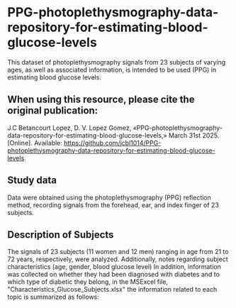 # PPG-photoplethysmography-data-repository-for-estimating-blood-glucose-levels
This dataset of photoplethysmography signals from 23 subjects of varying ages, as well as associated information, is intended to be used (PPG) in estimating blood glucose levels.


## When using this resource, please cite the original publication:
J.C Betancourt Lopez, D. V. Lopez Gomez,  «PPG-photoplethysmography-data-repository-for-estimating-blood-glucose-levels,» March 31st 2025. [Online]. Available: https://github.com/jcbl1014/PPG-photoplethysmography-data-repository-for-estimating-blood-glucose-levels.

## Study data
Data were obtained using the photoplethysmography (PPG) reflection method, recording signals from the forehead, ear, and index finger of 23 subjects.

## Description of Subjects
The signals of 23 subjects (11 women and 12 men) ranging in age from 21 to 72 years, respectively, were analyzed. Additionally, notes regarding subject characteristics (age, gender, blood glucose level) In addition, information was collected on whether they had been diagnosed with diabetes and to which type of diabetic they belong, in the MSExcel file, "Characteristics_Glucose_Subjects.xlsx" the information related to each topic is summarized as follows:


